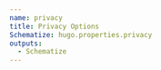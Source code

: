 ```yaml
---
name: privacy
title: Privacy Options
Schematize: hugo.properties.privacy
outputs:
  - Schematize
---
```

